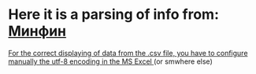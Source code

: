 # Here it is a parsing of info from: <a href='https://minfin.com.ua/'> Минфин </a> 
<a href="https://github.com/VladislavSmekhnov/Stopgame_parsing/issues/1"> For the correct displaying of data from the .csv file, you have to configure manually the utf-8 encoding in the MS Excel </a> (or smwhere else)
